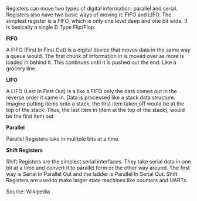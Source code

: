 Registers can move two types of digital information: parallel and serial. Registers also have two basic ways of moving it: FIFO and LIFO. The simplest register is a FIFO, which is only one level deep and one bit wide. It is basically a single D Type Flip/Flop.


**FIFO**

A FIFO (First In First Out) is a digital device that moves data in the same way a queue would. The first chunk of information in is moved over as more is loaded in behind it. This continues until it is pushed out the end. Like a grocery line.


**LIFO**

A LIFO (Last In First Out) is a like a FIFO only the data comes out in the reverse order it came in. Data is processed like a stack data structure. Imagine putting items onto a stack, the first item taken off would be at the top of the stack. Thus, the last item in (item at the top of the stack), would be the first item out


**Parallel** 

Parallel Registers take in mulitple bits at a time.


**Shift Registers**

Shift Registers are the simplest serial interfaces. They take serial data in one bit at a time and convert it to parallel form or the other way around. The first way is Serial In Parallel Out and the ladder is Parallel In Serial Out. Shift Registers are used to make larger state machines like counters and UARTs.

Source: Wikipedia
